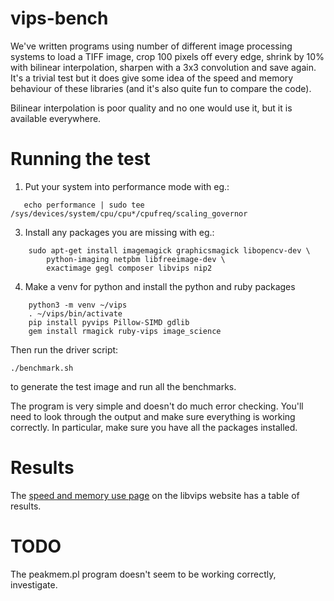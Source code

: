 # vips-bench 

We've written programs using number of different image processing systems to
load a TIFF image, crop 100 pixels off every edge, shrink by 10% with bilinear
interpolation, sharpen with a 3x3 convolution and save again. It's a trivial
test but it does give some idea of the speed and memory behaviour of these
libraries (and it's also quite fun to compare the code). 

Bilinear interpolation is poor quality and no one would use it, but it is
available everywhere. 

# Running the test

1. Put your system into performance mode with eg.:

```
   echo performance | sudo tee /sys/devices/system/cpu/cpu*/cpufreq/scaling_governor
```

3. Install any packages you are missing with eg.:

```
	sudo apt-get install imagemagick graphicsmagick libopencv-dev \
		python-imaging netpbm libfreeimage-dev \
		exactimage gegl composer libvips nip2
```

4. Make a venv for python and install the python and ruby packages

```
    python3 -m venv ~/vips
    . ~/vips/bin/activate
    pip install pyvips Pillow-SIMD gdlib 
	gem install rmagick ruby-vips image_science
```

Then run the driver script:

	./benchmark.sh

to generate the test image and run all the benchmarks. 

The program is very simple and doesn't do much error checking. You'll need
to look through the output and make sure everything is working correctly. In
particular, make sure you have all the packages installed. 

# Results

The [speed and memory use
page](https://github.com/libvips/libvips/wiki/Speed-and-memory-use) on the
libvips website has a table of results.

# TODO

The peakmem.pl program doesn't seem to be working correctly, investigate.

